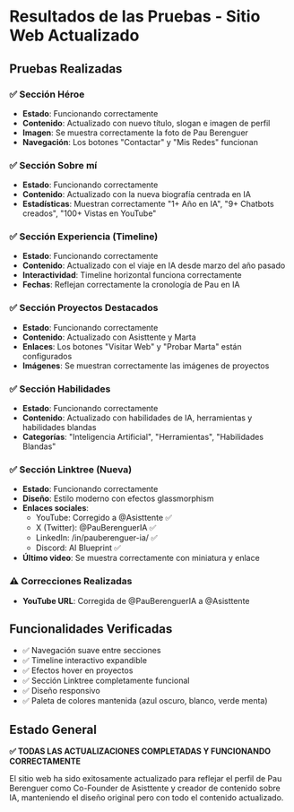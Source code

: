 # Resultados de las Pruebas - Sitio Web Actualizado

## Pruebas Realizadas

### ✅ Sección Héroe
- **Estado**: Funcionando correctamente
- **Contenido**: Actualizado con nuevo título, slogan e imagen de perfil
- **Imagen**: Se muestra correctamente la foto de Pau Berenguer
- **Navegación**: Los botones "Contactar" y "Mis Redes" funcionan

### ✅ Sección Sobre mí
- **Estado**: Funcionando correctamente
- **Contenido**: Actualizado con la nueva biografía centrada en IA
- **Estadísticas**: Muestran correctamente "1+ Año en IA", "9+ Chatbots creados", "100+ Vistas en YouTube"

### ✅ Sección Experiencia (Timeline)
- **Estado**: Funcionando correctamente
- **Contenido**: Actualizado con el viaje en IA desde marzo del año pasado
- **Interactividad**: Timeline horizontal funciona correctamente
- **Fechas**: Reflejan correctamente la cronología de Pau en IA

### ✅ Sección Proyectos Destacados
- **Estado**: Funcionando correctamente
- **Contenido**: Actualizado con Asisttente y Marta
- **Enlaces**: Los botones "Visitar Web" y "Probar Marta" están configurados
- **Imágenes**: Se muestran correctamente las imágenes de proyectos

### ✅ Sección Habilidades
- **Estado**: Funcionando correctamente
- **Contenido**: Actualizado con habilidades de IA, herramientas y habilidades blandas
- **Categorías**: "Inteligencia Artificial", "Herramientas", "Habilidades Blandas"

### ✅ Sección Linktree (Nueva)
- **Estado**: Funcionando correctamente
- **Diseño**: Estilo moderno con efectos glassmorphism
- **Enlaces sociales**: 
  - YouTube: Corregido a @Asisttente ✅
  - X (Twitter): @PauBerenguerIA ✅
  - LinkedIn: /in/pauberenguer-ia/ ✅
  - Discord: AI Blueprint ✅
- **Último video**: Se muestra correctamente con miniatura y enlace

### ⚠️ Correcciones Realizadas
- **YouTube URL**: Corregida de @PauBerenguerIA a @Asisttente

## Funcionalidades Verificadas
- ✅ Navegación suave entre secciones
- ✅ Timeline interactivo expandible
- ✅ Efectos hover en proyectos
- ✅ Sección Linktree completamente funcional
- ✅ Diseño responsivo
- ✅ Paleta de colores mantenida (azul oscuro, blanco, verde menta)

## Estado General
**✅ TODAS LAS ACTUALIZACIONES COMPLETADAS Y FUNCIONANDO CORRECTAMENTE**

El sitio web ha sido exitosamente actualizado para reflejar el perfil de Pau Berenguer como Co-Founder de Asisttente y creador de contenido sobre IA, manteniendo el diseño original pero con todo el contenido actualizado.

